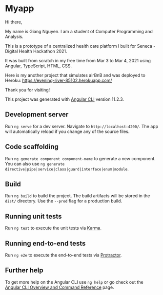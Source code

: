 # Myapp
Hi there,

My name is Giang Nguyen. I am a student of Computer Programming and Analysis.

This is a prototype of a centralized health care platform I built for Seneca - Digital Health Hackathon 2021.

It was built from scratch in my free time from Mar 3 to Mar 4, 2021 using Angular, TypeScript, HTML, CSS.

Here is my another project that simulates airBnB and was deployed to Heroku: https://evening-river-85102.herokuapp.com/

Thank you for visiting!

This project was generated with [Angular CLI](https://github.com/angular/angular-cli) version 11.2.3.

## Development server

Run `ng serve` for a dev server. Navigate to `http://localhost:4200/`. The app will automatically reload if you change any of the source files.

## Code scaffolding

Run `ng generate component component-name` to generate a new component. You can also use `ng generate directive|pipe|service|class|guard|interface|enum|module`.

## Build

Run `ng build` to build the project. The build artifacts will be stored in the `dist/` directory. Use the `--prod` flag for a production build.

## Running unit tests

Run `ng test` to execute the unit tests via [Karma](https://karma-runner.github.io).

## Running end-to-end tests

Run `ng e2e` to execute the end-to-end tests via [Protractor](http://www.protractortest.org/).

## Further help

To get more help on the Angular CLI use `ng help` or go check out the [Angular CLI Overview and Command Reference](https://angular.io/cli) page.
